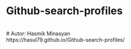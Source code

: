 # Github-search-profiles
<br />
# Autor: Hasmik Minasyan
<br />
https://hasul79.github.io/Github-search-profiles/
